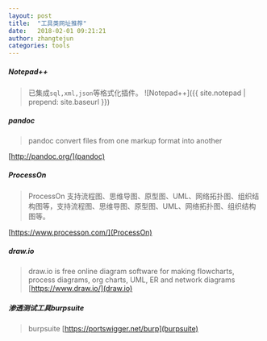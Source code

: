```yaml
---
layout: post
title:  "工具类网址推荐"
date:   2018-02-01 09:21:21
author: zhangtejun
categories: tools
---
```

##### Notepad++
>已集成`sql,xml,json`等格式化插件。
![Notepad++]({{ site.notepad | prepend: site.baseurl  }})
##### pandoc
>pandoc convert files from one markup format into another

[http://pandoc.org/](pandoc)
##### ProcessOn
>ProcessOn 支持流程图、思维导图、原型图、UML、网络拓扑图、组织结构图等，支持流程图、思维导图、原型图、UML、网络拓扑图、组织结构图等。

[https://www.processon.com/](ProcessOn)
##### draw.io
>draw.io is free online diagram software for making flowcharts, process diagrams, org charts, UML, ER and network diagrams
[https://www.draw.io/](draw.io)

##### 渗透测试工具burpsuite
>burpsuite
[https://portswigger.net/burp](burpsuite)

